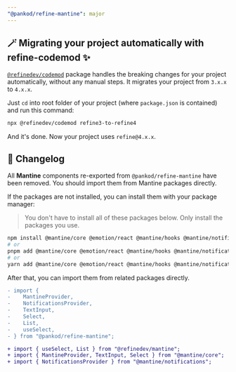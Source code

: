 ```yaml
---
"@pankod/refine-mantine": major
---
```


## 🪄 Migrating your project automatically with refine-codemod ✨

[`@refinedev/codemod`](https://github.com/refinedev/refine/tree/master/packages/codemod) package handles the breaking changes for your project automatically, without any manual steps. It migrates your project from `3.x.x` to `4.x.x`.

Just `cd` into root folder of your project (where `package.json` is contained) and run this command:

```sh
npx @refinedev/codemod refine3-to-refine4
```

And it's done. Now your project uses `refine@4.x.x`.

## 📝 Changelog

All **Mantine** components re-exported from `@pankod/refine-mantine` have been removed. You should import them from Mantine packages directly.

If the packages are not installed, you can install them with your package manager:

> You don't have to install all of these packages below. Only install the packages you use.

```bash
npm install @mantine/core @emotion/react @mantine/hooks @mantine/notifications @mantine/form
# or
pnpm add @mantine/core @emotion/react @mantine/hooks @mantine/notifications @mantine/form
# or
yarn add @mantine/core @emotion/react @mantine/hooks @mantine/notifications @mantine/form
```

After that, you can import them from related packages directly.

```diff
- import {
-    MantineProvider,
-    NotificationsProvider,
-    TextInput,
-    Select,
-    List,
-    useSelect,
- } from "@pankod/refine-mantine";

+ import { useSelect, List } from "@refinedev/mantine";
+ import { MantineProvider, TextInput, Select } from "@mantine/core";
+ import { NotificationsProvider } from "@mantine/notifications";
```
